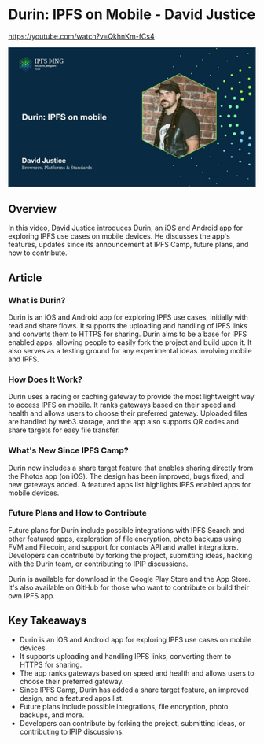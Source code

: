 # Durin: IPFS on Mobile - David Justice

<https://youtube.com/watch?v=QkhnKm-fCs4>

![image for Durin: IPFS on mobile - David Justice](/thing23/QkhnKm-fCs4.jpg)

## Overview

In this video, David Justice introduces Durin, an iOS and Android app for exploring IPFS use cases on mobile devices. He discusses the app's features, updates since its announcement at IPFS Camp, future plans, and how to contribute.

## Article

### What is Durin?

Durin is an iOS and Android app for exploring IPFS use cases, initially with read and share flows. It supports the uploading and handling of IPFS links and converts them to HTTPS for sharing. Durin aims to be a base for IPFS enabled apps, allowing people to easily fork the project and build upon it. It also serves as a testing ground for any experimental ideas involving mobile and IPFS.

### How Does It Work?

Durin uses a racing or caching gateway to provide the most lightweight way to access IPFS on mobile. It ranks gateways based on their speed and health and allows users to choose their preferred gateway. Uploaded files are handled by web3.storage, and the app also supports QR codes and share targets for easy file transfer.

### What's New Since IPFS Camp?

Durin now includes a share target feature that enables sharing directly from the Photos app (on iOS). The design has been improved, bugs fixed, and new gateways added. A featured apps list highlights IPFS enabled apps for mobile devices.

### Future Plans and How to Contribute

Future plans for Durin include possible integrations with IPFS Search and other featured apps, exploration of file encryption, photo backups using FVM and Filecoin, and support for contacts API and wallet integrations. Developers can contribute by forking the project, submitting ideas, hacking with the Durin team, or contributing to IPIP discussions.

Durin is available for download in the Google Play Store and the App Store. It's also available on GitHub for those who want to contribute or build their own IPFS app.

## Key Takeaways

- Durin is an iOS and Android app for exploring IPFS use cases on mobile devices.
- It supports uploading and handling IPFS links, converting them to HTTPS for sharing.
- The app ranks gateways based on speed and health and allows users to choose their preferred gateway.
- Since IPFS Camp, Durin has added a share target feature, an improved design, and a featured apps list.
- Future plans include possible integrations, file encryption, photo backups, and more.
- Developers can contribute by forking the project, submitting ideas, or contributing to IPIP discussions.